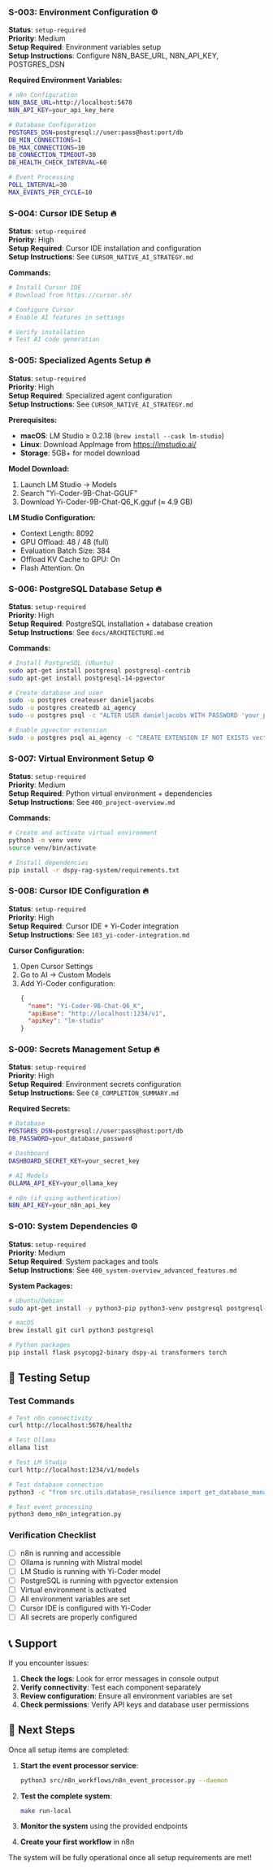<!-- CONTEXT_REFERENCE: 400_context-priority-guide.md -->
<!-- MODULE_REFERENCE: 400_deployment-environment-guide_environment_setup.md -->
<!-- MODULE_REFERENCE: 400_deployment-environment-guide.md -->

### **S-003: Environment Configuration** ⚙️
**Status**: `setup-required`  
**Priority**: Medium  
**Setup Required**: Environment variables setup  
**Setup Instructions**: Configure N8N_BASE_URL, N8N_API_KEY, POSTGRES_DSN

**Required Environment Variables:**
```bash
# n8n Configuration
N8N_BASE_URL=http://localhost:5678
N8N_API_KEY=your_api_key_here

# Database Configuration
POSTGRES_DSN=postgresql://user:pass@host:port/db
DB_MIN_CONNECTIONS=1
DB_MAX_CONNECTIONS=10
DB_CONNECTION_TIMEOUT=30
DB_HEALTH_CHECK_INTERVAL=60

# Event Processing
POLL_INTERVAL=30
MAX_EVENTS_PER_CYCLE=10
```

### **S-004: Cursor IDE Setup** 🔥
**Status**: `setup-required`  
**Priority**: High  
**Setup Required**: Cursor IDE installation and configuration  
**Setup Instructions**: See `CURSOR_NATIVE_AI_STRATEGY.md`

**Commands:**
```bash
# Install Cursor IDE
# Download from https://cursor.sh/

# Configure Cursor
# Enable AI features in settings

# Verify installation
# Test AI code generation
```

### **S-005: Specialized Agents Setup** 🔥
**Status**: `setup-required`  
**Priority**: High  
**Setup Required**: Specialized agent configuration  
**Setup Instructions**: See `CURSOR_NATIVE_AI_STRATEGY.md`

**Prerequisites:**
- **macOS**: LM Studio ≥ 0.2.18 (`brew install --cask lm-studio`)
- **Linux**: Download AppImage from https://lmstudio.ai/
- **Storage**: 5GB+ for model download

**Model Download:**
1. Launch LM Studio → Models
2. Search "Yi-Coder-9B-Chat-GGUF"
3. Download Yi-Coder-9B-Chat-Q6_K.gguf (≈ 4.9 GB)

**LM Studio Configuration:**
- Context Length: 8092
- GPU Offload: 48 / 48 (full)
- Evaluation Batch Size: 384
- Offload KV Cache to GPU: On
- Flash Attention: On

### **S-006: PostgreSQL Database Setup** 🔥
**Status**: `setup-required`  
**Priority**: High  
**Setup Required**: PostgreSQL installation + database creation  
**Setup Instructions**: See `docs/ARCHITECTURE.md`

**Commands:**
```bash
# Install PostgreSQL (Ubuntu)
sudo apt-get install postgresql postgresql-contrib
sudo apt-get install postgresql-14-pgvector

# Create database and user
sudo -u postgres createuser danieljacobs
sudo -u postgres createdb ai_agency
sudo -u postgres psql -c "ALTER USER danieljacobs WITH PASSWORD 'your_password';"

# Enable pgvector extension
sudo -u postgres psql ai_agency -c "CREATE EXTENSION IF NOT EXISTS vector;"
```

### **S-007: Virtual Environment Setup** ⚙️
**Status**: `setup-required`  
**Priority**: Medium  
**Setup Required**: Python virtual environment + dependencies  
**Setup Instructions**: See `400_project-overview.md`

**Commands:**
```bash
# Create and activate virtual environment
python3 -m venv venv
source venv/bin/activate

# Install dependencies
pip install -r dspy-rag-system/requirements.txt
```

### **S-008: Cursor IDE Configuration** 🔥
**Status**: `setup-required`  
**Priority**: High  
**Setup Required**: Cursor IDE + Yi-Coder integration  
**Setup Instructions**: See `103_yi-coder-integration.md`

**Cursor Configuration:**
1. Open Cursor Settings
2. Go to AI → Custom Models
3. Add Yi-Coder configuration:
   ```json
   {
     "name": "Yi-Coder-9B-Chat-Q6_K",
     "apiBase": "http://localhost:1234/v1",
     "apiKey": "lm-studio"
   }
   ```

### **S-009: Secrets Management Setup** 🔥
**Status**: `setup-required`  
**Priority**: High  
**Setup Required**: Environment secrets configuration  
**Setup Instructions**: See `C8_COMPLETION_SUMMARY.md`

**Required Secrets:**
```bash
# Database
POSTGRES_DSN=postgresql://user:pass@host:port/db
DB_PASSWORD=your_database_password

# Dashboard
DASHBOARD_SECRET_KEY=your_secret_key

# AI Models
OLLAMA_API_KEY=your_ollama_key

# n8n (if using authentication)
N8N_API_KEY=your_n8n_api_key
```

### **S-010: System Dependencies** ⚙️
**Status**: `setup-required`  
**Priority**: Medium  
**Setup Required**: System packages and tools  
**Setup Instructions**: See `400_system-overview_advanced_features.md`

**System Packages:**
```bash
# Ubuntu/Debian
sudo apt-get install -y python3-pip python3-venv postgresql postgresql-contrib git curl

# macOS
brew install git curl python3 postgresql

# Python packages
pip install flask psycopg2-binary dspy-ai transformers torch
```

## 🧪 **Testing Setup**

### **Test Commands**
```bash
# Test n8n connectivity
curl http://localhost:5678/healthz

# Test Ollama
ollama list

# Test LM Studio
curl http://localhost:1234/v1/models

# Test database connection
python3 -c "from src.utils.database_resilience import get_database_manager; print('Database OK')"

# Test event processing
python3 demo_n8n_integration.py
```

### **Verification Checklist**
- [ ] n8n is running and accessible
- [ ] Ollama is running with Mistral model
- [ ] LM Studio is running with Yi-Coder model
- [ ] PostgreSQL is running with pgvector extension
- [ ] Virtual environment is activated
- [ ] All environment variables are set
- [ ] Cursor IDE is configured with Yi-Coder
- [ ] All secrets are properly configured

## 📞 **Support**

If you encounter issues:

1. **Check the logs**: Look for error messages in console output
2. **Verify connectivity**: Test each component separately
3. **Review configuration**: Ensure all environment variables are set
4. **Check permissions**: Verify API keys and database user permissions

## 🚀 **Next Steps**

Once all setup items are completed:

1. **Start the event processor service**:
   ```bash
   python3 src/n8n_workflows/n8n_event_processor.py --daemon
   ```

2. **Test the complete system**:
   ```bash
   make run-local
   ```

3. **Monitor the system** using the provided endpoints

4. **Create your first workflow** in n8n

The system will be fully operational once all setup requirements are met! 